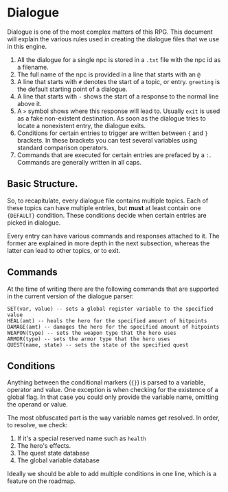 # Dialogue
Dialogue is one of the most complex matters of this RPG. This document will explain the various rules used in creating the dialogue
files that we use in this engine. 

1. All the dialogue for a single npc is stored in a `.txt` file with the npc id as a filename.
2. The full name of the npc is provided in a line that starts with an `@`
3. A line that starts with `#` denotes the start of a topic, or entry. `greeting` is the default starting point of a dialogue.
4. A line that starts with `-` shows the start of a response to the normal line above it.
5. A `>` symbol shows where this response will lead to. Usually `exit` is used as a fake non-existent destination. As soon as the dialogue tries to locate a nonexistent entry, the dialogue exits.
6. Conditions for certain entries to trigger are written between `{` and `}` brackets. In these brackets you can test several variables using standard comparison operators.
7. Commands that are executed for certain entries are prefaced by a `:`. Commands are generally written in all caps. 

## Basic Structure.
So, to recapitulate, every dialogue file contains multiple topics. Each of these topics can have multiple entries, but __must__ at least contain one `{DEFAULT}` condition. These conditions decide when certain entries are picked in dialogue. 

Every entry can have various commands and responses attached to it. The former are explained in more depth in the next subsection, whereas the latter can lead to other topics, or to exit.

## Commands
At the time of writing there are the following commands that are supported in the current version of the dialogue parser:
```
SET(var, value) -- sets a global register variable to the specified value
HEAL(amt) -- heals the hero for the specified amount of hitpoints
DAMAGE(amt) -- damages the hero for the specified amount of hitpoints
WEAPON(type) -- sets the weapon type that the hero uses
ARMOR(type) -- sets the armor type that the hero uses
QUEST(name, state) -- sets the state of the specified quest
```

## Conditions
Anything between the conditional markers (`{}`) is parsed to a variable, operator and value. One exception is when checking for the existence of a global flag. In that case you could only provide the variable name, omitting the operand or value.

The most obfuscated part is the way variable names get resolved. In order, to resolve, we check:
1. If it's a special reserved name such as `health`
2. The hero's effects.
3. The quest state database
4. The global variable database

Ideally we should be able to add multiple conditions in one line, which is a feature on the roadmap.